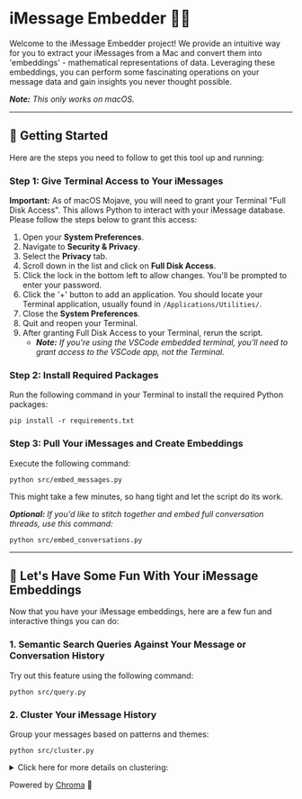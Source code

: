 # iMessage Embedder :iphone::rocket:

Welcome to the iMessage Embedder project! We provide an intuitive way for you to extract your iMessages from a Mac and convert them into 'embeddings' - mathematical representations of data. Leveraging these embeddings, you can perform some fascinating operations on your message data and gain insights you never thought possible.

_**Note:** This only works on macOS._

---

## :wrench: Getting Started

Here are the steps you need to follow to get this tool up and running:

### Step 1: Give Terminal Access to Your iMessages

**Important:** As of macOS Mojave, you will need to grant your Terminal "Full Disk Access". This allows Python to interact with your iMessage database. Please follow the steps below to grant this access:

1. Open your **System Preferences**.
2. Navigate to **Security & Privacy**.
3. Select the **Privacy** tab.
4. Scroll down in the list and click on **Full Disk Access**.
5. Click the lock in the bottom left to allow changes. You'll be prompted to enter your password.
6. Click the '+' button to add an application. You should locate your Terminal application, usually found in `/Applications/Utilities/`.
7. Close the **System Preferences**.
8. Quit and reopen your Terminal.
9. After granting Full Disk Access to your Terminal, rerun the script.
   - _**Note:** If you're using the VSCode embedded terminal, you'll need to grant access to the VSCode app, not the Terminal._

### Step 2: Install Required Packages

Run the following command in your Terminal to install the required Python packages:

```
pip install -r requirements.txt
```

### Step 3: Pull Your iMessages and Create Embeddings

Execute the following command:

```
python src/embed_messages.py
```

This might take a few minutes, so hang tight and let the script do its work.

_**Optional:** If you'd like to stitch together and embed full conversation threads, use this command:_

```
python src/embed_conversations.py
```

---

## :tada: Let's Have Some Fun With Your iMessage Embeddings

Now that you have your iMessage embeddings, here are a few fun and interactive things you can do:

### 1. Semantic Search Queries Against Your Message or Conversation History

Try out this feature using the following command:

```
python src/query.py
```

### 2. Cluster Your iMessage History

Group your messages based on patterns and themes:

```
python src/cluster.py
```

<details>
<summary>
Click here for more details on clustering:
</summary>

This clustering process is designed to discover patterns and structure within your iMessage history. Here's a brief overview:

- **Clustering:** Messages and their embeddings are loaded from Chroma, which are then used for dimensionality reduction and clustering.

- **Cluster Analysis:** Each unique cluster is individually analyzed, involving keyword extraction (using TF-IDF vectorization) to pinpoint the most significant words for each cluster, and topic modeling (using LDA) to identify the key themes within the cluster.

- **Cluster Representatives:** A representative message or set of messages is identified for each cluster, typically the one(s) closest to the geometric center of the cluster. This representative provides an overview of what the messages in the cluster look like.

- **Visualization:** We've made an effort to visualize this data so you can grasp the structure at a glance. Different visualizations are offered depending on how much data has been embedded. Four options are available for labeling:

Viewing clusters without labels,
With representative labels,
With top 10 representatives per cluster (recommended), or
with all data points labeled, (NOT recommended but kinda fun)

</details>

Powered by [Chroma](https://trychroma.com) 🚀
